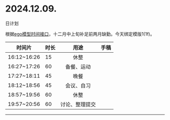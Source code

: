 # 2024.12.09.
日计划

根据[ego模型时间接口](https://gitee.com/hyg/blog/blob/master/timeflow.md)，十二月中上旬补足前两月缺勤。今天绑定模版1(1f)。

| 时间片 | 时长 | 用途 | 手稿 |
| --- | --- | :---: | --- |
| 16:12~16:26 | 15 | 休整 |  |
| 16:27~17:26 | 60 | 备餐、运动 |  |
| 17:27~18:11 | 45 | 晚餐 |  |
| 18:12~18:56 | 45 | 会议、自习 |  |
| 18:57~19:56 | 60 | 休整 |  |
| 19:57~20:56 | 60 | 讨论、整理提交 |  |

---

